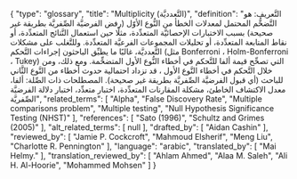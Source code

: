 {
    "type": "glossary",
    "title": "Multiplicity (التَّعدديَّة)",
    "definition": "التَّعريف: هو التَّضخُّم المحتمل لمعدلات الخطأ من النُّوع الأوّل (رفض الفرضيَّة الصِّفريَّة بطريقة غير صحيحة) بسبب الاختبارات الإحصائيَّة المتعدِّدة، مثلًا حين استعمال النَّتائج المتعدِّدة، أو نقاط المتابعة المتعدِّدة، أو تحليلات المجموعات الفرعيَّة المتعدِّدة.  وللتَّغلب على مشكلات التَّعدديَّة، غالبًا ما يطبِّق الباحثون إجراءات التَّحكم (مثل  Bonferroni ، Holm-Bonferroni ، Tukey) التي تصحِّح قيمة ألفا للتَّحكم في أخطاء النُّوع الأول المتضخِّمة. ومع ذلك، ومن خلال التَّحكم في أخطاء النَّوع الأول ، قد تزداد احتمالية حدوث أخطاء من النَّوع الثَّاني للباحث (أي قبول الفرضيَّة الصِّفريَّة بطريقة غير صحيحة).  المصطلحات ذات الصِّلة: ألفا، معدل الاكتشاف الخاطئ، مشكلة المقارنات المتعدِّدة، اختبار متعدِّد، اختبار دلالة الفرضيَّة الصِّفريَّة",
    "related_terms": [
        "Alpha",
        "False Discovery Rate",
        "Multiple comparisons problem",
        "Multiple testing",
        "Null Hypothesis Significance Testing (NHST)"
    ],
    "references": [
        "Sato (1996)",
        "Schultz and Grimes (2005)"
    ],
    "alt_related_terms": [
        null
    ],
    "drafted_by": [
        "Aidan Cashin"
    ],
    "reviewed_by": [
        "Jamie P. Cockcroft",
        "Mahmoud Elsherif",
        "Meng Liu",
        "Charlotte R. Pennington"
    ],
    "language": "arabic",
    "translated_by": [
        "Mai Helmy."
    ],
    "translation_reviewed_by": [
        "Ahlam Ahmed",
        "Alaa M. Saleh",
        "Ali H. Al-Hoorie",
        "Mohammed Mohsen"
    ]
}